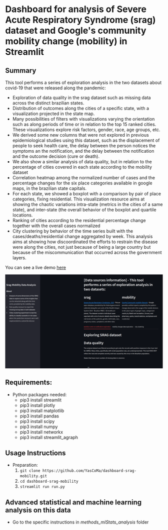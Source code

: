 # Dashboard for analysis of Severe Acute Respiratory Syndrome (srag) dataset and Google's community mobility change (mobility) in Streamlit

## Summary
This tool performs a series of exploration analysis in the two datasets about covid-19 that were released along the pandemic: 
- Exploration of data quality in the srag dataset such as missing data across the distinct brazilian states.
- Distribution of outcomes along the cities of a specific state, with a visualization projected in the state map. 
- Many possibilities of filters with visualizations varying the orientation such as along periods of time or in relation to the top 15 ranked cities. These visualizations explore risk factors, gender, race, age groups, etc.
- We derived some new columns that were not explored in previous epidemiological studies using this dataset, such as the displacement of people to seek health care, the delay between the person notices the symptoms an the notification, and the delay between the notification and the outcome decision (cure or death).
- We also show a similar analysis of data quality, but in relation to the percentage of cities covered in each state according to the mobility dataset 
- Correlation heatmap among the normalized number of cases and the percentage changes for the six place categories available in google maps, in the brazilian state capitals.
- For each state, we showed a boxplot with a comparison by pair of place categories, fixing residential. This visualization resource aims at showing the chaotic variations intra-state (metrics in the cities of a same state), and inter-state (the overall behavior of the boxplot and quartile locations.
- Ranking of cities according to the residential percentage change together with the overall cases normalized
- City clustering by behavior of the time series built with the cases/deaths/residential change aggregated by week. This analysis aims at showing how discoordinated the efforts to restrain the disease were along the cities, not just because of being a large country but because of the miscommunication that occurred across the government layers.

You can see a live demo [here](https://yascoma-dashboard-streamlit-movies-run-ve6r4i.streamlit.app/)

<div style="text-align: center">
	<img src="dash_screenshot.png" alt="pipeline" title="srag-mobility dashboard" width="680px" />
</div>

## Requirements:
* Python packages needed:
    - pip3 install streamlit
	- pip3 install plotly
	- pip3 install matplotlib
	- pip3 install pandas
	- pip3 install scipy
	- pip3 install numpy
	- pip3 install networkx
	- pip3 install streamlit_agraph

## Usage Instructions
* Preparation:
	1. ````git clone https://github.com/YasCoMa/dashboard-srag-mobility.git````
	2. ````cd dashboard-srag-mobility````
	3. ````streamlit run run.py````
	
## Advanced statistical and machine learning analysis on this data
* Go to the specific instructions in *methods_mlStats_analysis* folder
